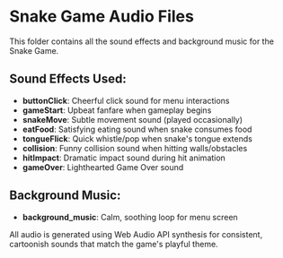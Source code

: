 # Snake Game Audio Files

This folder contains all the sound effects and background music for the Snake Game.

## Sound Effects Used:
- **buttonClick**: Cheerful click sound for menu interactions
- **gameStart**: Upbeat fanfare when gameplay begins
- **snakeMove**: Subtle movement sound (played occasionally)
- **eatFood**: Satisfying eating sound when snake consumes food
- **tongueFlick**: Quick whistle/pop when snake's tongue extends
- **collision**: Funny collision sound when hitting walls/obstacles
- **hitImpact**: Dramatic impact sound during hit animation
- **gameOver**: Lighthearted Game Over sound

## Background Music:
- **background_music**: Calm, soothing loop for menu screen

All audio is generated using Web Audio API synthesis for consistent, cartoonish sounds that match the game's playful theme.